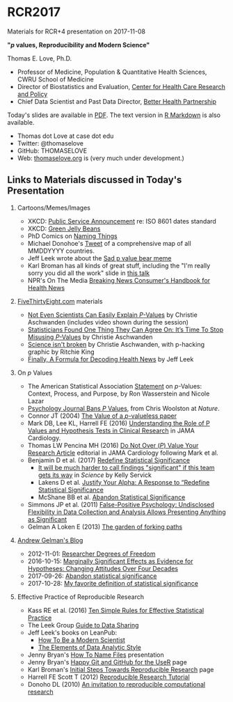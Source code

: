 # RCR2017
Materials for RCR+4 presentation on 2017-11-08

**"*p* values, Reproducibility and Modern Science"**

Thomas E. Love, Ph.D.

- Professor of Medicine, Population & Quantitative Health Sciences, CWRU School of Medicine
- Director of Biostatistics and Evaluation, [Center for Health Care Research and Policy](http://chrp.org/)
- Chief Data Scientist and Past Data Director, [Better Health Partnership](http://betterhealthpartnership.org/)

Today's slides are available in [PDF](https://github.com/THOMASELOVE/RCR2017/blob/master/love-2017-11-08.pdf). 
The text version in [R Markdown](https://github.com/THOMASELOVE/RCR2017/blob/master/love-2017-11-08.rmd) is also available.

- Thomas dot Love at case dot edu  
- Twitter: @thomaselove 
- GitHub: THOMASELOVE
- Web: [thomaselove.org](https://thomaselove.github.io/) is (very much under development.)

## Links to Materials discussed in Today's Presentation

1. Cartoons/Memes/Images
    - XKCD: [Public Service Announcement](https://xkcd.com/1179/) re: ISO 8601 dates standard
    - XKCD: [Green Jelly Beans](https://xkcd.com/882/)
    - PhD Comics on [Naming Things](http://www.phdcomics.com/comics/archive.php?comicid=1531)
    - Michael Donohoe's [Tweet](https://twitter.com/donohoe/status/597876118688026624) of a comprehensive map of all MMDDYYYY countries.
    - Jeff Leek wrote about the [Sad p value bear meme](https://simplystatistics.org/2013/08/26/statistics-meme-sad-p-value-bear/)
    - Karl Broman has all kinds of great stuff, including the "I'm really sorry you did all the work" slide in [this talk](https://www.biostat.wisc.edu/~kbroman/presentations/repro_research_UMass2016.pdf) 
    - NPR's On The Media [Breaking News Consumer's Handbook for Health News](http://www.healthnewsreview.org/2015/07/nprs-on-the-media-with-a-skeptics-guide-to-health-newsdiet-fads/)
    
2. [FiveThirtyEight.com](http://fivethirtyeight.com/) materials
    - [Not Even Scientists Can Easily Explain *P*-Values](http://fivethirtyeight.com/features/not-even-scientists-can-easily-explain-p-values/) by Christie Aschwanden (includes video shown during the session)
    - [Statisticians Found One Thing They Can Agree On: It’s Time To Stop Misusing *P*-Values](http://fivethirtyeight.com/features/statisticians-found-one-thing-they-can-agree-on-its-time-to-stop-misusing-p-values/) by Christie Aschwanden
    - [Science isn't broken](https://fivethirtyeight.com/features/science-isnt-broken) by Christie Aschwanden, with p-hacking graphic by Ritchie King
    - [Finally, A Formula for Decoding Health News](https://fivethirtyeight.com/features/a-formula-for-decoding-health-news/) by Jeff Leek
 
3. On *p* Values
    - The American Statistical Association [Statement](http://amstat.tandfonline.com/doi/pdf/10.1080/00031305.2016.1154108) on *p*-Values: Context, Process, and Purpose, by Ron Wasserstein and Nicole Lazar
    - [Psychology Journal Bans *P* Values](http://www.nature.com/news/psychology-journal-bans-p-values-1.17001), from Chris Woolston at *Nature*.
    - Connor JT (2004) [The Value of a *p*-valueless paper](https://www.nature.com/ajg/journal/v99/n9/pdf/ajg2004321a.pdf?origin=ppub&foxtrotcallback=true)
    - Mark DB, Lee KL, Harrell FE (2016) [Understanding the Role of P Values and Hypothesis Tests in Clinical Research](https://jamanetwork.com/journals/jamacardiology/fullarticle/2566171) in JAMA Cardiology.
    - Thomas LW Pencina MH (2016) [Do Not Over (*P*) Value Your Research Article](https://jamanetwork.com/journals/jamacardiology/fullarticle/2566166) editorial in JAMA Cardiology following Mark et al.
    - Benjamin D et al. (2017) [Redefine Statistical Significance](https://psyarxiv.com/mky9j/)
        - [It will be much harder to call findings "significant" if this team gets its way](http://www.sciencemag.org/news/2017/07/it-will-be-much-harder-call-new-findings-significant-if-team-gets-its-way) in *Science* by Kelly Servick
        - Lakens D et al. [Justify Your Alpha: A Response to “Redefine Statistical Significance](https://psyarxiv.com/9s3y6)
        - McShane BB et al. [Abandon Statistical Significance](http://www.stat.columbia.edu/~gelman/research/unpublished/abandon.pdf)
    - Simmons JP et al. (2011) [False-Positive Psychology: Undisclosed Flexibility in Data Collection and Analysis Allows Presenting Anything as Significant](http://journals.sagepub.com/doi/abs/10.1177/0956797611417632)
    - Gelman A Loken E (2013) [The garden of forking paths](http://www.stat.columbia.edu/~gelman/research/unpublished/p_hacking.pdf)

4. [Andrew Gelman's Blog](http://andrewgelman.com/)
    - 2012-11-01: [Researcher Degrees of Freedom](http://andrewgelman.com/2012/11/01/researcher-degrees-of-freedom/)
    - 2016-10-15: [Marginally Significant Effects as Evidence for Hypotheses: Changing Attitudes Over Four Decades](http://andrewgelman.com/2016/10/15/marginally-significant-effects-as-evidence-for-hypotheses-changing-attitudes-over-four-decades/)
    - 2017-09-26: [Abandon statistical significance](http://andrewgelman.com/2017/09/26/abandon-statistical-significance/)
    - 2017-10-28: [My favorite definition of statistical significance](http://andrewgelman.com/2017/10/28/favorite-definition-statistical-significance/)
    
5. Effective Practice of Reproducible Research
    - Kass RE et al. (2016) [Ten Simple Rules for Effective Statistical Practice](http://journals.plos.org/ploscompbiol/article?id=10.1371/journal.pcbi.1004961)
    - The Leek Group [Guide to Data Sharing](https://github.com/jtleek/datasharing)
    - Jeff Leek's books on LeanPub:
        - [How To Be a Modern Scientist](https://leanpub.com/modernscientist)
        - [The Elements of Data Analytic Style](https://leanpub.com/datastyle)
    - Jenny Bryan's [How To Name Files](https://speakerdeck.com/jennybc/how-to-name-files) presentation
    - Jenny Bryan's [Happy Git and GitHub for the UseR](http://happygitwithr.com/) page
    - Karl Broman's [Initial Steps Towards Reproducible Research](http://kbroman.org/steps2rr/) page
    - Harrell FE Scott T (2012) [Reproducible Research Tutorial](http://biostat.mc.vanderbilt.edu/wiki/pub/Main/ReproducibleResearchTutorial/HarrellScottTutorial-useR2012.pdf)
    - Donoho DL (2010) [An invitation to reproducible computational research](https://academic.oup.com/biostatistics/article/11/3/385/257703)
    
